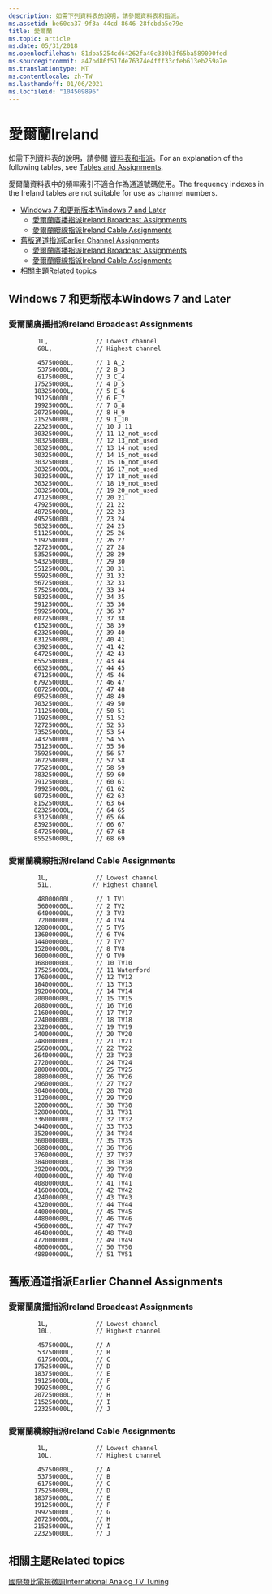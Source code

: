 ```yaml
---
description: 如需下列資料表的說明，請參閱資料表和指派。
ms.assetid: be60ca37-9f3a-44cd-8646-28fcbda5e79e
title: 愛爾蘭
ms.topic: article
ms.date: 05/31/2018
ms.openlocfilehash: 81dba5254cd64262fa40c330b3f65ba589090fed
ms.sourcegitcommit: a47bd86f517de76374e4fff33cfeb613eb259a7e
ms.translationtype: MT
ms.contentlocale: zh-TW
ms.lasthandoff: 01/06/2021
ms.locfileid: "104509896"
---
```

# <a name="ireland"></a><span data-ttu-id="5ca78-103">愛爾蘭</span><span class="sxs-lookup"><span data-stu-id="5ca78-103">Ireland</span></span>

<span data-ttu-id="5ca78-104">如需下列資料表的說明，請參閱 [資料表和指派](tables-and-assignments.md)。</span><span class="sxs-lookup"><span data-stu-id="5ca78-104">For an explanation of the following tables, see [Tables and Assignments](tables-and-assignments.md).</span></span>

<span data-ttu-id="5ca78-105">愛爾蘭資料表中的頻率索引不適合作為通道號碼使用。</span><span class="sxs-lookup"><span data-stu-id="5ca78-105">The frequency indexes in the Ireland tables are not suitable for use as channel numbers.</span></span>

-   [<span data-ttu-id="5ca78-106">Windows 7 和更新版本</span><span class="sxs-lookup"><span data-stu-id="5ca78-106">Windows 7 and Later</span></span>](#windows-7-and-later)
    -   [<span data-ttu-id="5ca78-107">愛爾蘭廣播指派</span><span class="sxs-lookup"><span data-stu-id="5ca78-107">Ireland Broadcast Assignments</span></span>](#ireland-broadcast-assignments)
    -   [<span data-ttu-id="5ca78-108">愛爾蘭纜線指派</span><span class="sxs-lookup"><span data-stu-id="5ca78-108">Ireland Cable Assignments</span></span>](#ireland-cable-assignments)
-   [<span data-ttu-id="5ca78-109">舊版通道指派</span><span class="sxs-lookup"><span data-stu-id="5ca78-109">Earlier Channel Assignments</span></span>](#earlier-channel-assignments)
    -   [<span data-ttu-id="5ca78-110">愛爾蘭廣播指派</span><span class="sxs-lookup"><span data-stu-id="5ca78-110">Ireland Broadcast Assignments</span></span>](#ireland-broadcast-assignments)
    -   [<span data-ttu-id="5ca78-111">愛爾蘭纜線指派</span><span class="sxs-lookup"><span data-stu-id="5ca78-111">Ireland Cable Assignments</span></span>](#ireland-cable-assignments)
-   [<span data-ttu-id="5ca78-112">相關主題</span><span class="sxs-lookup"><span data-stu-id="5ca78-112">Related topics</span></span>](#related-topics)

## <a name="windows-7-and-later"></a><span data-ttu-id="5ca78-113">Windows 7 和更新版本</span><span class="sxs-lookup"><span data-stu-id="5ca78-113">Windows 7 and Later</span></span>

### <a name="ireland-broadcast-assignments"></a><span data-ttu-id="5ca78-114">愛爾蘭廣播指派</span><span class="sxs-lookup"><span data-stu-id="5ca78-114">Ireland Broadcast Assignments</span></span>

``` syntax
        1L,             // Lowest channel
        68L,            // Highest channel

        45750000L,      // 1 A_2
        53750000L,      // 2 B_3
        61750000L,      // 3 C_4
       175250000L,      // 4 D_5
       183250000L,      // 5 E_6
       191250000L,      // 6 F_7
       199250000L,      // 7 G_8
       207250000L,      // 8 H_9
       215250000L,      // 9 I_10
       223250000L,      // 10 J_11
       303250000L,      // 11 12_not_used
       303250000L,      // 12 13_not_used
       303250000L,      // 13 14_not_used
       303250000L,      // 14 15_not_used
       303250000L,      // 15 16_not_used
       303250000L,      // 16 17_not_used
       303250000L,      // 17 18_not_used
       303250000L,      // 18 19_not_used
       303250000L,      // 19 20_not_used
       471250000L,      // 20 21
       479250000L,      // 21 22
       487250000L,      // 22 23
       495250000L,      // 23 24
       503250000L,      // 24 25
       511250000L,      // 25 26
       519250000L,      // 26 27
       527250000L,      // 27 28
       535250000L,      // 28 29
       543250000L,      // 29 30
       551250000L,      // 30 31
       559250000L,      // 31 32
       567250000L,      // 32 33
       575250000L,      // 33 34
       583250000L,      // 34 35
       591250000L,      // 35 36
       599250000L,      // 36 37
       607250000L,      // 37 38
       615250000L,      // 38 39
       623250000L,      // 39 40
       631250000L,      // 40 41
       639250000L,      // 41 42
       647250000L,      // 42 43
       655250000L,      // 43 44
       663250000L,      // 44 45
       671250000L,      // 45 46
       679250000L,      // 46 47
       687250000L,      // 47 48
       695250000L,      // 48 49
       703250000L,      // 49 50
       711250000L,      // 50 51
       719250000L,      // 51 52
       727250000L,      // 52 53
       735250000L,      // 53 54
       743250000L,      // 54 55
       751250000L,      // 55 56
       759250000L,      // 56 57
       767250000L,      // 57 58
       775250000L,      // 58 59
       783250000L,      // 59 60
       791250000L,      // 60 61
       799250000L,      // 61 62
       807250000L,      // 62 63
       815250000L,      // 63 64
       823250000L,      // 64 65
       831250000L,      // 65 66
       839250000L,      // 66 67
       847250000L,      // 67 68
       855250000L,      // 68 69
```

### <a name="ireland-cable-assignments"></a><span data-ttu-id="5ca78-115">愛爾蘭纜線指派</span><span class="sxs-lookup"><span data-stu-id="5ca78-115">Ireland Cable Assignments</span></span>

``` syntax
        1L,             // Lowest channel
        51L,           // Highest channel

        48000000L,      // 1 TV1
        56000000L,      // 2 TV2
        64000000L,      // 3 TV3
        72000000L,      // 4 TV4
       128000000L,      // 5 TV5
       136000000L,      // 6 TV6
       144000000L,      // 7 TV7
       152000000L,      // 8 TV8
       160000000L,      // 9 TV9
       168000000L,      // 10 TV10
       175250000L,      // 11 Waterford
       176000000L,      // 12 TV12
       184000000L,      // 13 TV13
       192000000L,      // 14 TV14
       200000000L,      // 15 TV15
       208000000L,      // 16 TV16
       216000000L,      // 17 TV17
       224000000L,      // 18 TV18
       232000000L,      // 19 TV19
       240000000L,      // 20 TV20
       248000000L,      // 21 TV21
       256000000L,      // 22 TV22
       264000000L,      // 23 TV23
       272000000L,      // 24 TV24
       280000000L,      // 25 TV25
       288000000L,      // 26 TV26
       296000000L,      // 27 TV27
       304000000L,      // 28 TV28
       312000000L,      // 29 TV29
       320000000L,      // 30 TV30
       328000000L,      // 31 TV31
       336000000L,      // 32 TV32
       344000000L,      // 33 TV33
       352000000L,      // 34 TV34
       360000000L,      // 35 TV35
       368000000L,      // 36 TV36
       376000000L,      // 37 TV37
       384000000L,      // 38 TV38
       392000000L,      // 39 TV39
       400000000L,      // 40 TV40
       408000000L,      // 41 TV41
       416000000L,      // 42 TV42
       424000000L,      // 43 TV43
       432000000L,      // 44 TV44
       440000000L,      // 45 TV45
       448000000L,      // 46 TV46
       456000000L,      // 47 TV47
       464000000L,      // 48 TV48
       472000000L,      // 49 TV49
       480000000L,      // 50 TV50
       488000000L,      // 51 TV51
```

## <a name="earlier-channel-assignments"></a><span data-ttu-id="5ca78-116">舊版通道指派</span><span class="sxs-lookup"><span data-stu-id="5ca78-116">Earlier Channel Assignments</span></span>

### <a name="ireland-broadcast-assignments"></a><span data-ttu-id="5ca78-117">愛爾蘭廣播指派</span><span class="sxs-lookup"><span data-stu-id="5ca78-117">Ireland Broadcast Assignments</span></span>

``` syntax
        1L,             // Lowest channel
        10L,            // Highest channel

        45750000L,      // A
        53750000L,      // B
        61750000L,      // C
       175250000L,      // D
       183750000L,      // E
       191250000L,      // F
       199250000L,      // G
       207250000L,      // H
       215250000L,      // I
       223250000L,      // J
```

### <a name="ireland-cable-assignments"></a><span data-ttu-id="5ca78-118">愛爾蘭纜線指派</span><span class="sxs-lookup"><span data-stu-id="5ca78-118">Ireland Cable Assignments</span></span>

``` syntax
        1L,             // Lowest channel
        10L,            // Highest channel

        45750000L,      // A
        53750000L,      // B
        61750000L,      // C
       175250000L,      // D
       183750000L,      // E
       191250000L,      // F
       199250000L,      // G
       207250000L,      // H
       215250000L,      // I
       223250000L,      // J
```

## <a name="related-topics"></a><span data-ttu-id="5ca78-119">相關主題</span><span class="sxs-lookup"><span data-stu-id="5ca78-119">Related topics</span></span>

<dl> <dt>

[<span data-ttu-id="5ca78-120">國際類比電視微調</span><span class="sxs-lookup"><span data-stu-id="5ca78-120">International Analog TV Tuning</span></span>](international-analog-tv-tuning.md)
</dt> </dl>

 

 



